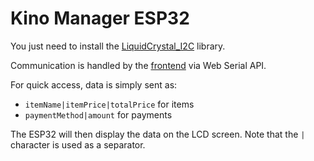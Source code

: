 # Kino Manager ESP32

You just need to install the [LiquidCrystal_I2C](https://docs.arduino.cc/libraries/liquidcrystal-i2c/) library.

Communication is handled by the [frontend](https://cafe.kinocampus.it/cashier) via Web Serial API.

For quick access, data is simply sent as:

- `itemName|itemPrice|totalPrice` for items
- `paymentMethod|amount` for payments

The ESP32 will then display the data on the LCD screen.
Note that the `|` character is used as a separator.
